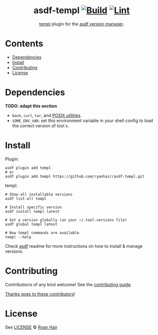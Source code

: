 <div align="center">

# asdf-templ [![Build](https://github.com/ryanhair/asdf-templ/actions/workflows/build.yml/badge.svg)](https://github.com/ryanhair/asdf-templ/actions/workflows/build.yml) [![Lint](https://github.com/ryanhair/asdf-templ/actions/workflows/lint.yml/badge.svg)](https://github.com/ryanhair/asdf-templ/actions/workflows/lint.yml)

[templ](https://github.com/ryanhair/asdf-templ) plugin for the [asdf version manager](https://asdf-vm.com).

</div>

# Contents

- [Dependencies](#dependencies)
- [Install](#install)
- [Contributing](#contributing)
- [License](#license)

# Dependencies

**TODO: adapt this section**

- `bash`, `curl`, `tar`, and [POSIX utilities](https://pubs.opengroup.org/onlinepubs/9699919799/idx/utilities.html).
- `SOME_ENV_VAR`: set this environment variable in your shell config to load the correct version of tool x.

# Install

Plugin:

```shell
asdf plugin add templ
# or
asdf plugin add templ https://github.com/ryanhair/asdf-templ.git
```

templ:

```shell
# Show all installable versions
asdf list-all templ

# Install specific version
asdf install templ latest

# Set a version globally (on your ~/.tool-versions file)
asdf global templ latest

# Now templ commands are available
templ --help
```

Check [asdf](https://github.com/asdf-vm/asdf) readme for more instructions on how to
install & manage versions.

# Contributing

Contributions of any kind welcome! See the [contributing guide](contributing.md).

[Thanks goes to these contributors](https://github.com/ryanhair/asdf-templ/graphs/contributors)!

# License

See [LICENSE](LICENSE) © [Ryan Hair](https://github.com/ryanhair/)

